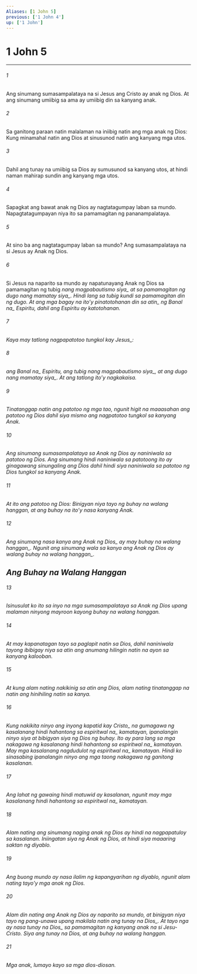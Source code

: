 ```yaml
---
Aliases: [1 John 5]
previous: ['1 John 4']
up: ['1 John']
---
```

# 1 John 5

***






















###### 1 










Ang sinumang sumasampalataya na si Jesus ang Cristo ay anak ng Dios. At ang sinumang umiibig sa ama ay umiibig din sa kanyang anak. 





















###### 2 










Sa ganitong paraan natin malalaman na iniibig natin ang mga anak ng Dios: Kung minamahal natin ang Dios at sinusunod natin ang kanyang mga utos. 





















###### 3 










Dahil ang tunay na umiibig sa Dios ay sumusunod sa kanyang utos, at hindi naman mahirap sundin ang kanyang mga utos. 





















###### 4 










Sapagkat ang bawat anak ng Dios ay nagtatagumpay laban sa mundo. Napagtatagumpayan niya ito sa pamamagitan ng pananampalataya. 





















###### 5 










At sino ba ang nagtatagumpay laban sa mundo? Ang sumasampalataya na si Jesus ay Anak ng Dios. 





















###### 6 










Si Jesus na naparito sa mundo ay napatunayang Anak ng Dios sa pamamagitan ng tubig <i class="trans-change">nang magpabautismo siya_ at sa pamamagitan ng dugo <i class="trans-change">nang mamatay siya_. Hindi lang sa tubig kundi sa pamamagitan din ng dugo. At ang mga bagay na itoʼy pinatotohanan din <i class="trans-change">sa atin_ ng <i class="trans-change">Banal na_ Espiritu, dahil ang Espiritu ay katotohanan. 





















###### 7 










Kaya may tatlong nagpapatotoo <i class="trans-change">tungkol kay Jesus_: 





















###### 8 










ang <i class="trans-change">Banal na_ Espiritu, ang tubig <i class="trans-change">nang magpabautismo siya_, at ang dugo <i class="trans-change">nang mamatay siya_. At ang tatlong itoʼy nagkakaisa. 





















###### 9 










Tinatanggap natin ang patotoo ng mga tao, ngunit higit na maaasahan ang patotoo ng Dios dahil siya mismo ang nagpatotoo tungkol sa kanyang Anak. 





















###### 10 










Ang sinumang sumasampalataya sa Anak ng Dios ay naniniwala sa patotoo ng Dios. Ang sinumang hindi naniniwala sa patotoong ito ay ginagawang sinungaling ang Dios dahil hindi siya naniniwala sa patotoo ng Dios tungkol sa kanyang Anak. 





















###### 11 










At ito ang patotoo ng Dios: Binigyan niya tayo ng buhay na walang hanggan, at ang buhay na itoʼy nasa kanyang Anak. 





















###### 12 










Ang sinumang nasa kanya ang Anak <i class="trans-change">ng Dios_ ay may buhay <i class="trans-change">na walang hanggan_. Ngunit ang sinumang wala sa kanya ang Anak ng Dios ay walang buhay <i class="trans-change">na walang hanggan_.

## Ang Buhay na Walang Hanggan 





















###### 13 










Isinusulat ko ito sa inyo na mga sumasampalataya sa Anak ng Dios upang malaman ninyong mayroon kayong buhay na walang hanggan. 





















###### 14 










At may kapanatagan tayo sa paglapit natin sa Dios, dahil naniniwala tayong ibibigay niya sa atin ang anumang hilingin natin na ayon sa kanyang kalooban. 





















###### 15 










At kung alam nating nakikinig sa atin ang Dios, alam nating tinatanggap na natin ang hinihiling natin sa kanya. 





















###### 16 










Kung nakikita ninyo ang inyong kapatid <i class="trans-change">kay Cristo_ na gumagawa ng kasalanang hindi hahantong sa <i class="trans-change">espiritwal na_ kamatayan, ipanalangin ninyo siya at bibigyan siya ng Dios ng buhay. Ito ay para lang sa mga nakagawa ng kasalanang hindi hahantong sa <i class="trans-change">espiritwal na_ kamatayan. May mga kasalanang nagdudulot ng <i class="trans-change">espiritwal na_ kamatayan. Hindi ko sinasabing ipanalangin ninyo ang mga taong nakagawa ng ganitong kasalanan. 





















###### 17 










Ang lahat ng gawaing hindi matuwid ay kasalanan, ngunit may mga kasalanang hindi hahantong sa <i class="trans-change">espiritwal na_ kamatayan. 





















###### 18 










Alam nating ang sinumang naging anak ng Dios ay hindi na nagpapatuloy sa kasalanan. Iniingatan siya ng Anak ng Dios, at hindi siya maaaring saktan ng diyablo. 





















###### 19 










Ang buong mundo ay nasa ilalim ng kapangyarihan ng diyablo, ngunit alam nating tayoʼy mga anak ng Dios. 





















###### 20 










Alam din nating ang Anak ng Dios ay naparito sa mundo, at binigyan niya tayo ng pang-unawa upang makilala natin ang tunay <i class="trans-change">na Dios_. At tayo nga ay nasa tunay <i class="trans-change">na Dios_ sa pamamagitan ng kanyang anak na si Jesu-Cristo. Siya ang tunay na Dios, at ang buhay na walang hanggan. 





















###### 21 










Mga anak, lumayo kayo sa mga dios-diosan.
